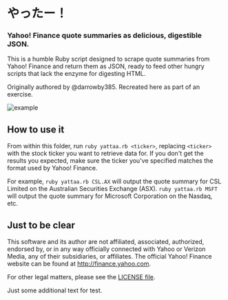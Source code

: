 # やったー！
### Yahoo! Finance quote summaries as delicious, digestible JSON.

This is a humble Ruby script designed to scrape quote summaries from Yahoo! Finance and return them as JSON, ready to feed other hungry scripts that lack the enzyme for digesting HTML.

Originally authored by @darrowby385. Recreated here as part of an exercise.

![example](example.jpg)

## How to use it
From within this folder, run `ruby yattaa.rb <ticker>`, replacing `<ticker>` with the stock ticker you want to retrieve data for. If you don't get the results you expected, make sure the ticker you've specified matches the format used by Yahoo! Finance.

For example, `ruby yattaa.rb CSL.AX` will output the quote summary for CSL Limited on the Australian Securities Exchange (ASX). `ruby yattaa.rb MSFT` will output the quote summary for Microsoft Corporation on the Nasdaq, etc.

## Just to be clear
This software and its author are not affiliated, associated, authorized, endorsed by, or in any way officially connected with Yahoo or Verizon Media, any of their subsidiaries, or affiliates. The official Yahoo! Finance website can be found at http://finance.yahoo.com.

For other legal matters, please see the [LICENSE file](LICENSE).


Just some additional text for test.
